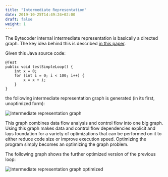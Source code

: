 ```yaml
---
title: "Intermediate Representation"
date: 2019-10-25T14:49:24+02:00
draft: false
weight: 1
---
```


The Bytecoder internal intermediate representation is basically a directed graph. The key idea behind this is described 
[in this paper](https://github.com/mirkosertic/Bytecoder/blob/master/core/src/main/java/de/mirkosertic/bytecoder/core/ir/c2-ir95-150110.pdf).

Given this Java source code:

```
@Test
public void testSimpleLoop() {
    int x = 0;
    for (int i = 0; i < 100; i++) {
        x = x + i;
    }
}
```

the following intermediate representation graph is generated (in its first, unoptimized form):

![Intermediate representation graph](/Bytecoder/docassets/ir_loopexample.svg)

This graph combines data flow analysis and control flow into one big graph. Using this graph makes data and
control flow dependencies explicit and lays foundation for a variety of optimizations that can be performed on it to
either reduce code size or improve execution speed. Optimizing the program simply becomes an optimizing
the graph problem.

The following graph shows the further optimized version of the previous loop:

![Intermediate representation graph optimized](/Bytecoder/docassets/ir_loopexample_optimized.svg) 

